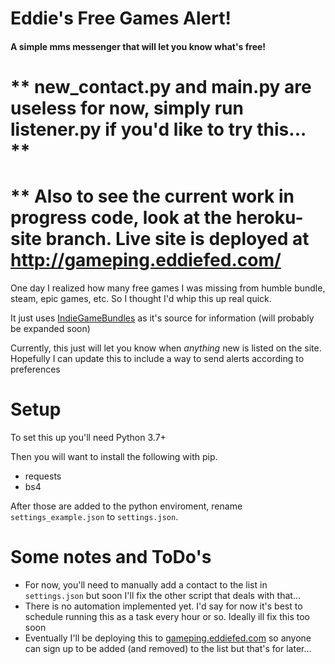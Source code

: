 # Eddie's Free Games Alert!
#### A simple mms messenger that will let you know what's free!

# ** new_contact.py and main.py are useless for now, simply run listener.py if you'd like to try this... **
# ** Also to see the current work in progress code, look at the heroku-site branch. Live site is deployed at http://gameping.eddiefed.com/

One day I realized how many free games I was missing from humble bundle, steam, epic games, etc.
So I thought I'd whip this up real quick.

It just uses [IndieGameBundles](https://www.indiegamebundles.com/category/free/ "IndieGameBundles") as it's source for information (will probably be expanded soon)

Currently, this just will let you know when _anything_ new is listed on the site. Hopefully I can update this to include a way to send alerts according to preferences

# Setup
To set this up you'll need Python 3.7+

Then you will want to install the following with pip.
* requests
* bs4

After those are added to the python enviroment, rename `settings_example.json` to `settings.json`.

# Some notes and ToDo's
* For now, you'll need to manually add a contact to the list in `settings.json` but soon I'll fix the other script that deals with that...
* There is no automation implemented yet. I'd say for now it's best to schedule running this as a task every hour or so. Ideally ill fix this too soon
* Eventually I'll be deploying this to [gameping.eddiefed.com](http://gameping.eddiefed.com) so anyone can sign up to be added (and removed) to the list but that's for later...
